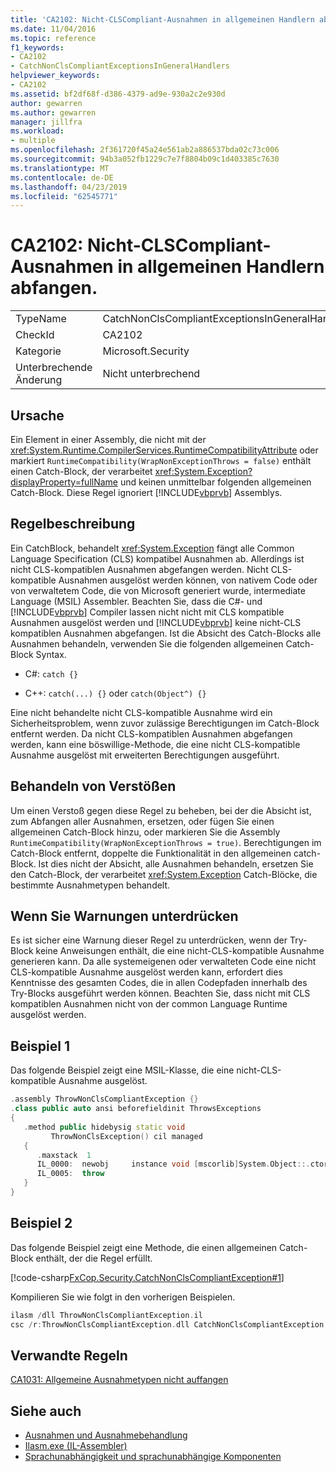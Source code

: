 ```yaml
---
title: 'CA2102: Nicht-CLSCompliant-Ausnahmen in allgemeinen Handlern abfangen.'
ms.date: 11/04/2016
ms.topic: reference
f1_keywords:
- CA2102
- CatchNonClsCompliantExceptionsInGeneralHandlers
helpviewer_keywords:
- CA2102
ms.assetid: bf2df68f-d386-4379-ad9e-930a2c2e930d
author: gewarren
ms.author: gewarren
manager: jillfra
ms.workload:
- multiple
ms.openlocfilehash: 2f361720f45a24e561ab2a886537bda02c73c006
ms.sourcegitcommit: 94b3a052fb1229c7e7f8804b09c1d403385c7630
ms.translationtype: MT
ms.contentlocale: de-DE
ms.lasthandoff: 04/23/2019
ms.locfileid: "62545771"
---
```

# <a name="ca2102-catch-non-clscompliant-exceptions-in-general-handlers"></a>CA2102: Nicht-CLSCompliant-Ausnahmen in allgemeinen Handlern abfangen.

|||
|-|-|
|TypeName|CatchNonClsCompliantExceptionsInGeneralHandlers|
|CheckId|CA2102|
|Kategorie|Microsoft.Security|
|Unterbrechende Änderung|Nicht unterbrechend|

## <a name="cause"></a>Ursache

Ein Element in einer Assembly, die nicht mit der <xref:System.Runtime.CompilerServices.RuntimeCompatibilityAttribute> oder markiert `RuntimeCompatibility(WrapNonExceptionThrows = false)` enthält einen Catch-Block, der verarbeitet <xref:System.Exception?displayProperty=fullName> und keinen unmittelbar folgenden allgemeinen Catch-Block. Diese Regel ignoriert [!INCLUDE[vbprvb](../code-quality/includes/vbprvb_md.md)] Assemblys.

## <a name="rule-description"></a>Regelbeschreibung

Ein CatchBlock, behandelt <xref:System.Exception> fängt alle Common Language Specification (CLS) kompatibel Ausnahmen ab. Allerdings ist nicht CLS-kompatiblen Ausnahmen abgefangen werden. Nicht CLS-kompatible Ausnahmen ausgelöst werden können, von nativem Code oder von verwaltetem Code, die von Microsoft generiert wurde, intermediate Language (MSIL) Assembler. Beachten Sie, dass die C#- und [!INCLUDE[vbprvb](../code-quality/includes/vbprvb_md.md)] Compiler lassen nicht nicht mit CLS kompatible Ausnahmen ausgelöst werden und [!INCLUDE[vbprvb](../code-quality/includes/vbprvb_md.md)] keine nicht-CLS kompatiblen Ausnahmen abgefangen. Ist die Absicht des Catch-Blocks alle Ausnahmen behandeln, verwenden Sie die folgenden allgemeinen Catch-Block Syntax.

- C#: `catch {}`

- C++: `catch(...) {}` oder `catch(Object^) {}`

Eine nicht behandelte nicht CLS-kompatible Ausnahme wird ein Sicherheitsproblem, wenn zuvor zulässige Berechtigungen im Catch-Block entfernt werden. Da nicht CLS-kompatiblen Ausnahmen abgefangen werden, kann eine böswillige-Methode, die eine nicht CLS-kompatible Ausnahme ausgelöst mit erweiterten Berechtigungen ausgeführt.

## <a name="how-to-fix-violations"></a>Behandeln von Verstößen

Um einen Verstoß gegen diese Regel zu beheben, bei der die Absicht ist, zum Abfangen aller Ausnahmen, ersetzen, oder fügen Sie einen allgemeinen Catch-Block hinzu, oder markieren Sie die Assembly `RuntimeCompatibility(WrapNonExceptionThrows = true)`. Berechtigungen im Catch-Block entfernt, doppelte die Funktionalität in den allgemeinen catch-Block. Ist dies nicht der Absicht, alle Ausnahmen behandeln, ersetzen Sie den Catch-Block, der verarbeitet <xref:System.Exception> Catch-Blöcke, die bestimmte Ausnahmetypen behandelt.

## <a name="when-to-suppress-warnings"></a>Wenn Sie Warnungen unterdrücken

Es ist sicher eine Warnung dieser Regel zu unterdrücken, wenn der Try-Block keine Anweisungen enthält, die eine nicht-CLS-kompatible Ausnahme generieren kann. Da alle systemeigenen oder verwalteten Code eine nicht CLS-kompatible Ausnahme ausgelöst werden kann, erfordert dies Kenntnisse des gesamten Codes, die in allen Codepfaden innerhalb des Try-Blocks ausgeführt werden können. Beachten Sie, dass nicht mit CLS kompatiblen Ausnahmen nicht von der common Language Runtime ausgelöst werden.

## <a name="example-1"></a>Beispiel 1

Das folgende Beispiel zeigt eine MSIL-Klasse, die eine nicht-CLS-kompatible Ausnahme ausgelöst.

```cpp
.assembly ThrowNonClsCompliantException {}
.class public auto ansi beforefieldinit ThrowsExceptions
{
   .method public hidebysig static void
         ThrowNonClsException() cil managed
   {
      .maxstack  1
      IL_0000:  newobj     instance void [mscorlib]System.Object::.ctor()
      IL_0005:  throw
   }
}
```

## <a name="example-2"></a>Beispiel 2

Das folgende Beispiel zeigt eine Methode, die einen allgemeinen Catch-Block enthält, der die Regel erfüllt.

[!code-csharp[FxCop.Security.CatchNonClsCompliantException#1](../code-quality/codesnippet/CSharp/ca2102-catch-non-clscompliant-exceptions-in-general-handlers_1.cs)]

Kompilieren Sie wie folgt in den vorherigen Beispielen.

```cpp
ilasm /dll ThrowNonClsCompliantException.il
csc /r:ThrowNonClsCompliantException.dll CatchNonClsCompliantException.cs
```

## <a name="related-rules"></a>Verwandte Regeln

[CA1031: Allgemeine Ausnahmetypen nicht auffangen](../code-quality/ca1031-do-not-catch-general-exception-types.md)

## <a name="see-also"></a>Siehe auch

- [Ausnahmen und Ausnahmebehandlung](/dotnet/csharp/programming-guide/exceptions/exceptions-and-exception-handling)
- [Ilasm.exe (IL-Assembler)](/dotnet/framework/tools/ilasm-exe-il-assembler)
- [Sprachunabhängigkeit und sprachunabhängige Komponenten](/dotnet/standard/language-independence-and-language-independent-components)